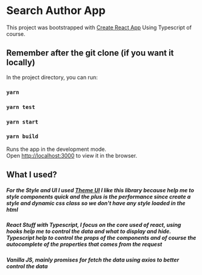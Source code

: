 # Search Author App

This project was bootstrapped with [Create React App](https://github.com/facebook/create-react-app) Using Typescript of course.

## Remember after the git clone (if you want it locally)

In the project directory, you can run:

### `yarn`

### `yarn test`

### `yarn start`

### `yarn build`

Runs the app in the development mode.\
Open [http://localhost:3000](http://localhost:3000) to view it in the browser.

## What I used?

##### For the Style and UI I used [Theme UI](https://theme-ui.com/) I like this library because help me to style components quick and the plus is the performance since create a style and dynamic css class so we don't have any style loaded in the html

##### React Stuff with Typescript, I focus on the core used of react, using hooks help me to control the data and what to display and hide. Typescript help to control the props of the components and of course the autocomplete of the properties that comes from the request

##### Vanilla JS, mainly promises for fetch the data using axios to better control the data
